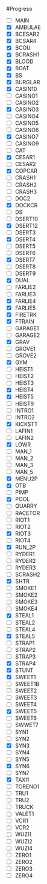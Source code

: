 #Progreso

- [ ] MAIN
- [X] AMBULAE
- [X] BCESAR2
- [X] BCSAR4
- [X] BCOU
- [X] BCRASH1
- [X] BLOOD
- [X] BOAT
- [X] BS
- [X] BURGLAR
- [X] CASIN10
- [ ] CASINO1
- [ ] CASINO2
- [X] CASINO3
- [ ] CASINO4
- [ ] CASINO5
- [ ] CASINO6
- [X] CASINO7
- [ ] CASINO9
- [ ] CAT
- [X] CESAR1
- [ ] CESAR2
- [X] COPCAR
- [ ] CRASH1
- [ ] CRASH2
- [ ] CRASH3
- [ ] DOC2
- [X] DOCKCR
- [ ] DS
- [ ] DSERT10
- [X] DSERT12
- [ ] DSERT3
- [X] DSERT4
- [ ] DSERT5
- [ ] DSERT6
- [X] DSERT7
- [ ] DSERT8
- [ ] DSERT9
- [X] DUAL
- [ ] FARLIE2
- [ ] FARLIE3
- [X] FARLIE4
- [X] FARLIE5
- [X] FIRETRK
- [X] FTRAIN
- [ ] GARAGE1
- [ ] GARAGE2
- [X] GRAV
- [ ] GROVE1
- [ ] GROVE2
- [X] GYM
- [ ] HEIST1
- [ ] HEIST2
- [ ] HEIST3
- [X] HEIST4
- [X] HEIST5
- [ ] HEIST9
- [ ] INTRO1
- [ ] INTRO2
- [X] KICKSTT
- [ ] LAFIN1
- [ ] LAFIN2
- [X] LOWR
- [ ] MAN_1
- [ ] MAN_2
- [ ] MAN_3
- [ ] MAN_5
- [X] MENU2P
- [X] OTB
- [ ] PIMP
- [X] POOL
- [ ] QUARRY
- [ ] RACETOR
- [ ] RIOT1
- [ ] RIOT2
- [X] RIOT3
- [ ] RIOT4
- [X] RUN_2P
- [ ] RYDER1
- [ ] RYDER2
- [ ] RYDER3
- [ ] SCRASH2
- [X] SHTR
- [ ] SMOKE1
- [ ] SMOKE2
- [ ] SMOKE3
- [ ] SMOKE4
- [X] STEAL1
- [ ] STEAL2
- [ ] STEAL4
- [X] STEAL5
- [ ] STRAP1
- [ ] STRAP2
- [ ] STRAP3
- [X] STRAP4
- [X] STUNT
- [X] SWEET1
- [ ] SWEET1B
- [ ] SWEET2
- [ ] SWEET3
- [ ] SWEET4
- [X] SWEET5
- [ ] SWEET6
- [ ] SWWET7
- [ ] SYN1
- [ ] SYN2
- [X] SYN3
- [ ] SYN4
- [ ] SYN5
- [X] SYN6
- [ ] SYN7
- [X] TAXI1
- [ ] TORENO1
- [ ] TRU1
- [ ] TRU2
- [ ] TRUCK
- [ ] VALET1
- [ ] VCR1
- [ ] VCR2
- [ ] WUZI1
- [ ] WUZI2
- [ ] WUZI4
- [ ] ZERO1
- [ ] ZERO2
- [ ] ZERO3
- [ ] ZERO4